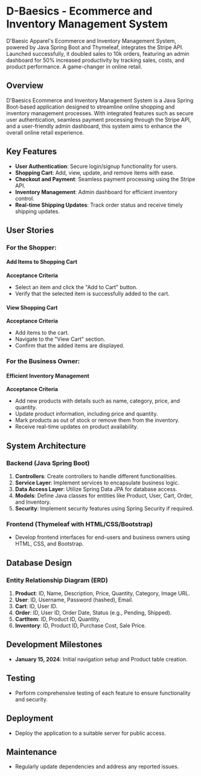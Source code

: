 # D-Baesics - Ecommerce and Inventory Management System

D'Baesic Apparel's Ecommerce and Inventory Management System, powered by Java Spring Boot and Thymeleaf, integrates the Stripe API. Launched successfully, it doubled sales to 10k orders, featuring an admin dashboard for 50% increased productivity by tracking sales, costs, and product performance. A game-changer in online retail.

## Overview

D'Baesics Ecommerce and Inventory Management System is a Java Spring Boot-based application designed to streamline online shopping and inventory management processes. With integrated features such as secure user authentication, seamless payment processing through the Stripe API, and a user-friendly admin dashboard, this system aims to enhance the overall online retail experience.

## Key Features

- **User Authentication**: Secure login/signup functionality for users.
- **Shopping Cart**: Add, view, update, and remove items with ease.
- **Checkout and Payment**: Seamless payment processing using the Stripe API.
- **Inventory Management**: Admin dashboard for efficient inventory control.
- **Real-time Shipping Updates**: Track order status and receive timely shipping updates.

## User Stories

### For the Shopper:

#### Add Items to Shopping Cart

**Acceptance Criteria**
- Select an item and click the "Add to Cart" button.
- Verify that the selected item is successfully added to the cart.

#### View Shopping Cart

**Acceptance Criteria**
- Add items to the cart.
- Navigate to the "View Cart" section.
- Confirm that the added items are displayed.

### For the Business Owner:

#### Efficient Inventory Management

**Acceptance Criteria**
- Add new products with details such as name, category, price, and quantity.
- Update product information, including price and quantity.
- Mark products as out of stock or remove them from the inventory.
- Receive real-time updates on product availability.

## System Architecture

### Backend (Java Spring Boot)

1. **Controllers**: Create controllers to handle different functionalities.
2. **Service Layer**: Implement services to encapsulate business logic.
3. **Data Access Layer**: Utilize Spring Data JPA for database access.
4. **Models**: Define Java classes for entities like Product, User, Cart, Order, and Inventory.
5. **Security**: Implement security features using Spring Security if required.

### Frontend (Thymeleaf with HTML/CSS/Bootstrap)

- Develop frontend interfaces for end-users and business owners using HTML, CSS, and Bootstrap.

## Database Design

### Entity Relationship Diagram (ERD)

1. **Product**: ID, Name, Description, Price, Quantity, Category, Image URL.
2. **User**: ID, Username, Password (hashed), Email.
3. **Cart**: ID, User ID.
4. **Order**: ID, User ID, Order Date, Status (e.g., Pending, Shipped).
5. **CartItem**: ID, Product ID, Quantity.
6. **Inventory**: ID, Product ID, Purchase Cost, Sale Price.

## Development Milestones

- **January 15, 2024**: Initial navigation setup and Product table creation.

## Testing

- Perform comprehensive testing of each feature to ensure functionality and security.

## Deployment

- Deploy the application to a suitable server for public access.

## Maintenance

- Regularly update dependencies and address any reported issues.
